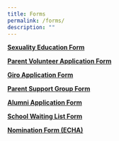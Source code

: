 ```yaml
---
title: Forms
permalink: /forms/
description: ""
---
```


<p><a href="https://go.gov.sg/sqsp-gy2022-optoutform" target="_blank" rel="noopener noreferrer"><strong>Sexuality Education Form</strong></a></p>
<p><a href="https://shuqunpri.moe.edu.sg/wp-content/uploads/2017/03/Parent-VolunteerApplication-Letter.pdf" target="_blank" rel="noopener noreferrer"><strong>Parent Volunteer Application Form</strong></a></p>
<p><strong><a href="https://shuqunpri.moe.edu.sg/wp-content/uploads/2016/12/GIRO_Form.pdf" target="_blank" rel="noopener noreferrer">Giro Application Form</a></strong></p>
<p><strong><a href="https://shuqunpri.moe.edu.sg/wp-content/uploads/2019/10/Parents_Support_Group_Form.pdf" target="_blank" rel="noopener noreferrer">Parent Support Group Form</a></strong></p>
<p><strong><a href="https://shuqunpri.moe.edu.sg/wp-content/uploads/2016/12/Alumni_Form.pdf" target="_blank" rel="noopener noreferrer">Alumni Application Form</a></strong></p>
<p><strong><a href="https://shuqunpri.moe.edu.sg/wp-content/uploads/2018/04/PPPAR-Form-G4-Waiting-List-Application-Form_Dec-14.pdf" target="_blank" rel="noopener noreferrer">School Waiting List Form</a></strong></p>
<p><a href="https://shuqunpri.moe.edu.sg/wp-content/uploads/2021/08/2021-Edusave-Character-Award-infor-on-sch-website.pdf" target="_blank" rel="noopener noreferrer"><strong>Nomination Form (ECHA)</strong></a></p>